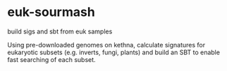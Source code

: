 # euk-sourmash



build sigs and sbt from euk samples



Using pre-downloaded genomes on kethna, calculate signatures for eukaryotic subsets (e.g. inverts, fungi, plants) and build an SBT to enable fast searching of each subset.
